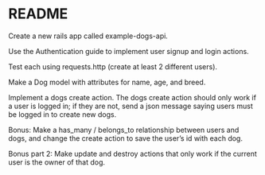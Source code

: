 # README

Create a new rails app called example-dogs-api.

Use the Authentication guide to implement user signup and login actions. 

Test each using requests.http (create at least 2 different users).

Make a Dog model with attributes for name, age, and breed.

Implement a dogs create action. The dogs create action should only work if a user is logged in; if they are not, send a json message saying users must be logged in to create new dogs.

Bonus: Make a has_many / belongs_to relationship between users and dogs, and change the create action to save the user’s id with each dog.

Bonus part 2: Make update and destroy actions that only work if the current user is the owner of that dog.